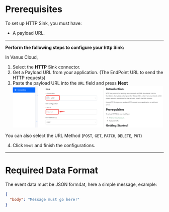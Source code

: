 #  
# Prerequisites

To set up HTTP Sink, you must have:

- A payload URL.

---

**Perform the following steps to configure your http Sink:**

In Vanus Cloud,

1. Select the **HTTP** Sink connector.
2. Get a Payload URL from your application. (The EndPoint URL to send the HTTP requests)
3. Paste the payload URL into the `URL` field and press **Next**
![](images/http.png)

You can also select the URL Method (`POST`, `GET`, `PATCH`, `DELETE`, `PUT`)

4. Click `Next` and finish the configurations.

---

# Required Data Format

The event data must be JSON form4at, here a simple message, example:

```json
{
  "body": "Message must go here!"
}
```
